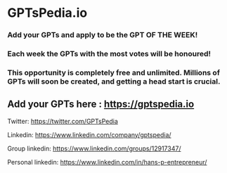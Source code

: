 # GPTsPedia.io

 ### Add your GPTs and apply to be the GPT OF THE WEEK!

 ### Each week the GPTs with the most votes will be honoured!

 ### This opportunity is completely free and unlimited. Millions of GPTs will soon be created, and getting a head start is crucial.

## Add your GPTs here : https://gptspedia.io

Twitter: https://twitter.com/GPTsPedia

Linkedin: https://www.linkedin.com/company/gptspedia/

Group linkedin: https://www.linkedin.com/groups/12917347/

Personal linkedin: https://www.linkedin.com/in/hans-p-entrepreneur/

